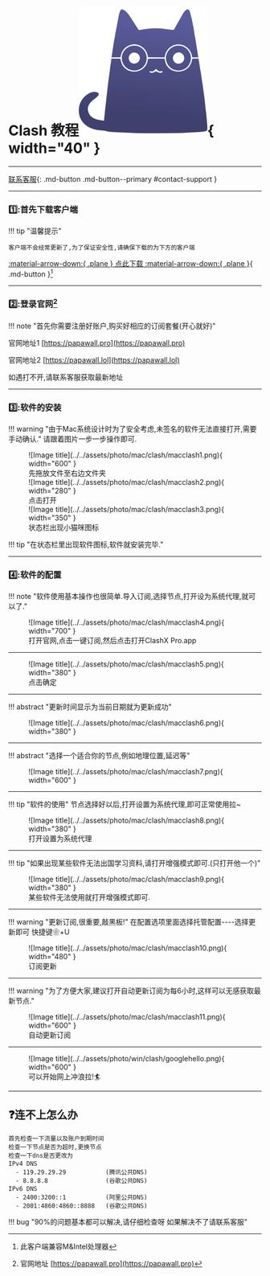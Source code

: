 # Clash 教程![Image title](../../assets/photo/win/clash/clashlogo.png){ width="40" }
---

[联系客服](javascript:void(0);){: .md-button .md-button--primary #contact-support }

---

### 1️⃣:首先下载客户端
!!! tip "温馨提示"
    
    客户端不会经常更新了,为了保证安全性,请确保下载的为下方的客户端 
    
[:material-arrow-down:{ .plane } 点此下载 :material-arrow-down:{ .plane }](https://down.papawall.cc/Clash_Mac.dmg){ .md-button }[^1] 

---

### 2️⃣:登录官网[^2] 

!!! note "首先你需要注册好账户,购买好相应的订阅套餐(开心就好)"

官网地址1 [https://papawall.pro](https://papawall.pro)

官网地址2 [https://papawall.lol](https://papawall.lol)

如遇打不开,请联系客服获取最新地址
    
---

### 3️⃣:软件的安装
!!! warning "由于Mac系统设计时为了安全考虑,未签名的软件无法直接打开,需要手动确认."
    请跟着图片一步一步操作即可.
<figure markdown="span">
![Image title](../../assets/photo/mac/clash/macclash1.png){ width="600" }
  <figcaption>先拖放文件至右边文件夹</figcaption>
![Image title](../../assets/photo/mac/clash/macclash2.png){ width="280" }
  <figcaption>点击打开</figcaption>
![Image title](../../assets/photo/mac/clash/macclash3.png){ width="350" }
  <figcaption>状态栏出现小猫咪图标</figcaption>
</figure>
!!! tip "在状态栏里出现软件图标,软件就安装完毕."

---

### 4️⃣:软件的配置
!!! note "软件使用基本操作也很简单.导入订阅,选择节点,打开设为系统代理,就可以了."
<figure markdown="span">
![Image title](../../assets/photo/mac/clash/macclash4.png){ width="700" }
  <figcaption>打开官网,点击一键订阅,然后点击打开ClashX Pro.app</figcaption>
</figure>

---

<figure markdown="span">
![Image title](../../assets/photo/mac/clash/macclash5.png){ width="380" }
  <figcaption>点击确定</figcaption>
 </figure>

 ---

!!! abstract "更新时间显示为当前日期就为更新成功"
<figure markdown="span">
![Image title](../../assets/photo/mac/clash/macclash6.png){ width="380" }
</figure>

---

!!! abstract "选择一个适合你的节点,例如地理位置,延迟等"
<figure markdown="span"> 
![Image title](../../assets/photo/mac/clash/macclash7.png){ width="600" }
</figure>

---

!!! tip "软件的使用"
    节点选择好以后,打开设置为系统代理,即可正常使用拉~
<figure markdown="span">
![Image title](../../assets/photo/mac/clash/macclash8.png){ width="380" }
  <figcaption>打开设置为系统代理</figcaption>
</figure>

---

!!! tip "如果出现某些软件无法出国学习资料,请打开增强模式即可.(只打开他一个)"
<figure markdown="span">
![Image title](../../assets/photo/mac/clash/macclash9.png){ width="380" }
  <figcaption>某些软件无法使用就打开增强模式即可.</figcaption>
</figure>

---

!!! warning "更新订阅,很重要,敲黑板!"
    在配置选项里面选择托管配置----选择更新即可 快捷键❀+U
<figure markdown="span">
![Image title](../../assets/photo/mac/clash/macclash10.png){ width="480" }
  <figcaption>订阅更新</figcaption>
</figure>

---

!!! warning "为了方便大家,建议打开自动更新订阅为每6小时,这样可以无感获取最新节点."
<figure markdown="span">
![Image title](../../assets/photo/mac/clash/macclash11.png){ width="600" }
  <figcaption>自动更新订阅</figcaption>
</figure>

---

<figure markdown="span">
![Image title](../../assets/photo/win/clash/googlehello.png){ width="600" }
  <figcaption>可以开始网上冲浪拉!🏄‍</figcaption>
</figure>

---

## ❓连不上怎么办
    首先检查一下流量以及账户到期时间
    检查一下节点是否为超时,更换节点
    检查一下dns是否更改为
    IPv4 DNS
      - 119.29.29.29           (腾讯公共DNS)
      - 8.8.8.8                (谷歌公共DNS)
    IPv6 DNS
      - 2400:3200::1           (阿里公共DNS)
      - 2001:4860:4860::8888   (谷歌公共DNS)
!!! bug "90%的问题基本都可以解决,请仔细检查呀 如果解决不了请联系客服"





[^1]: 此客户端兼容M&Intel处理器
[^2]: 官网地址 [https://papawall.pro](https://papawall.pro)